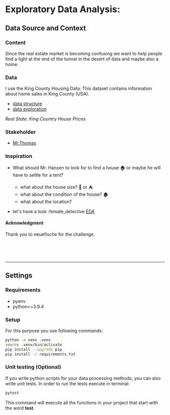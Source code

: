 # Exploratory Data Analysis:
## Data Source and Context

### Content 

Since the real estate market is becoming confusing we want to help people find a light at the end of the tunnel in the desert of data and maybe also a home.
### Data
 I use the King County Housing Data: This dataset contains information about home sales in King County (USA).
 
 * [data structure](column_names.md)
 * [data exploration](EDA_exploration.ipynb)



*Real State: King Country House Prices* 

### Stakeholder
* [Mr.Thomas](data/thomas_hansen.md)
### Inspiration
* What should Mr. Hansen to look for to find a house :house: or maybe he will have to settle for a tent?
  * what about the house size?     :circus_tent:   or    :tent:
  * what about the condition of the house?   :derelict_house:
  * what about the location? 


* let's have a look :female_detective  [EDA](EDA.ipynb)

#### Acknowledgment 

Thank you to neuefische for the challenge. 










    
<br>
<br>
<br>    
    
________________
## Settings
### Requirements

- pyenv
- python==3.9.4

### Setup

For this purpose you use following commands:

```bash
python -m venv .venv
source .venv/bin/activate
pip install --upgrade pip
pip install -r requirements.txt
```

### Unit testing (Optional)

If you write python scripts for your data processing methods, you can also write unit tests. In order to run the tests execute in terminal:

```bash
pytest
```

This command will execute all the functions in your project that start with the word **test**.
